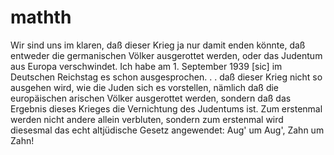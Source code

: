 # mathth
Wir sind uns im klaren, daß dieser Krieg ja nur damit enden könnte, daß entweder die 
germanischen Völker ausgerottet werden, oder das Judentum aus Europa verschwindet. 
Ich habe am 1. September 1939 [sic] im Deutschen Reichstag es schon ausgesprochen. . . 
daß dieser Krieg nicht so ausgehen wird, wie die Juden sich es vorstellen, nämlich daß die 
europäischen arischen Völker ausgerottet werden, sondern daß das Ergebnis dieses Krieges 
die Vernichtung des Judentums ist. Zum erstenmal werden nicht andere allein verbluten, 
sondern zum erstenmal wird diesesmal das echt altjüdische Gesetz angewendet: Aug' um Aug', Zahn um Zahn! 
